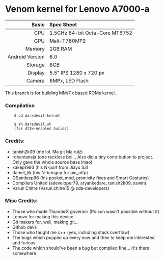 Venom kernel for Lenovo A7000-a
==============

Basic   | Spec Sheet
-------:|:-------------------------
CPU     | 1.5GHz 64-bit Octa-Core MT6752
GPU     | Mali-T760MP2
Memory  | 2GB RAM
Android Version | 6.0
Storage | 8GB
Display | 5.5" IPS 1280 x 720 px
Camera  | 8MPx, LED Flash

This branch is for building MM/7.x based ROMs kernel.

### Compilation
        
        $ cd daredevil-kernel

        $ sh daredevil.sh
        (for dt2w-enabled builds)

### Credits:
  - tanish2k09 (me lol. Ma git Ma rulz)
  - rohantaneja (one reckless boi... Also did a tiny contribution to project. Only gave the whole source base lmao)
  - xakep1993 (his N-port from Jiayu S3)
  - daniel_hk (his N-bringup for aio_otfp)
  - GSandeep96 (his pocket_mod, promixity fixes and Smart Gestures)
  - Compilers United (adeveloper79, aryankedare, tanish2k09, aswin)
  - Varun Chitre (Varun.chitre15 @ xda-developers)
  
### Misc Credits:
  - Those who made ThunderX governor (Poison wasn't possible without it)
  - Lenovo for making this device
  - Git makers for, well, making git...
  - Github devs
  - Those who taught me c++ (yes, including stack overflow)
  - The bugs which popped up every now and then to keep me interested and furious
  - The code which should've been a bug but compiled fine... It's there somewhere

